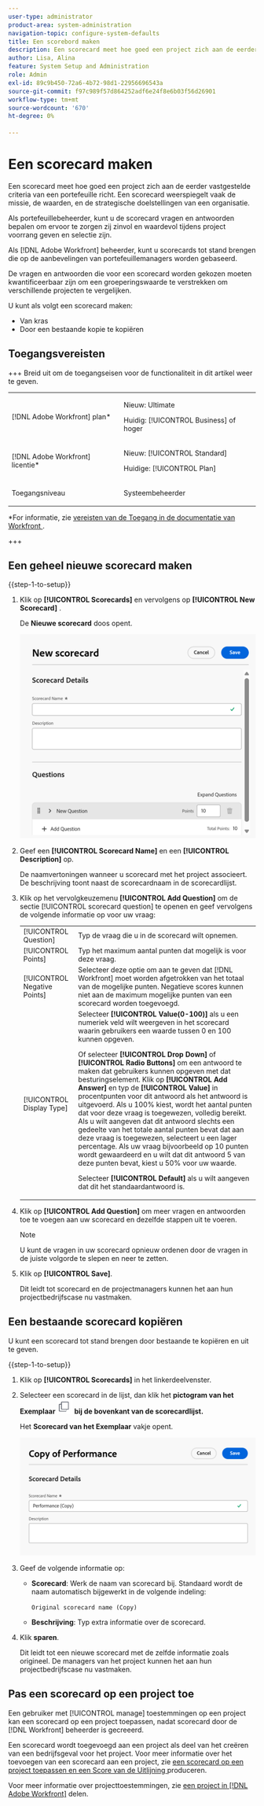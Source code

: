 ```yaml
---
user-type: administrator
product-area: system-administration
navigation-topic: configure-system-defaults
title: Een scorebord maken
description: Een scorecard meet hoe goed een project zich aan de eerder vastgestelde criteria van een portefeuille richt. Een scorecard weerspiegelt vaak de missie, de waarden, en de strategische doelstellingen van een organisatie.De managers van Portfolio bepalen gewoonlijk de scorecardvragen en de antwoorden om ervoor te zorgen zij zinvol en waardevol tijdens project prioritering en selectie zijn. Een  [!DNL Adobe Workfront]  beheerder bouwt de scorecards die op de aanbevelingen van portefeuillemanagers worden gebaseerd.
author: Lisa, Alina
feature: System Setup and Administration
role: Admin
exl-id: 89c9b450-72a6-4b72-98d1-22956696543a
source-git-commit: f97c989f57d864252adf6e24f8e6b03f56d26901
workflow-type: tm+mt
source-wordcount: '670'
ht-degree: 0%

---
```


# Een scorecard maken

<!--Audited: 05/2025-->

<!--DON'T DELETE, DRAFT OR HIDE THIS ARTICLE. IT IS LINKED TO THE PRODUCT, THROUGH THE CONTEXT SENSITIVE HELP LINKS.-->

<!--<span class="preview">The highlighted information on this page refers to functionality not yet generally available. It is available only in the Preview environment for all customers. The same features will also be available in the Production environment for all customers after a week from the Preview release. </span>   

<span class="preview">For more information, see [Interface modernization](/help/quicksilver/product-announcements/product-releases/interface-modernization/interface-modernization.md). </span>-->

Een scorecard meet hoe goed een project zich aan de eerder vastgestelde criteria van een portefeuille richt. Een scorecard weerspiegelt vaak de missie, de waarden, en de strategische doelstellingen van een organisatie.

Als portefeuillebeheerder, kunt u de scorecard vragen en antwoorden bepalen om ervoor te zorgen zij zinvol en waardevol tijdens project voorrang geven en selectie zijn.

Als [!DNL Adobe Workfront] beheerder, kunt u scorecards tot stand brengen die op de aanbevelingen van portefeuillemanagers worden gebaseerd.

De vragen en antwoorden die voor een scorecard worden gekozen moeten kwantificeerbaar zijn om een groeperingswaarde te verstrekken om verschillende projecten te vergelijken.

U kunt als volgt een scorecard maken:

* Van kras
* Door een bestaande kopie te kopiëren

## Toegangsvereisten

+++ Breid uit om de toegangseisen voor de functionaliteit in dit artikel weer te geven.

<table style="table-layout:auto"> 
 <col> 
 <col> 
 <tbody> 
  <tr> 
   <td role="rowheader">[!DNL Adobe Workfront] plan*</td> 
   <td> <p>Nieuw: Ultimate</p>
   <p>Huidig: [!UICONTROL Business] of hoger</p> 
   </td> 
  </tr> 
  <tr> 
   <td role="rowheader">[!DNL Adobe Workfront] licentie*</td> 
   <td><p>Nieuw: [!UICONTROL Standard]</p>
   <p>Huidige: [!UICONTROL Plan]</p>
   </td> 
  </tr> 
   <tr> 
   <td role="rowheader"><p>Toegangsniveau</p></td> 
   <td><p>Systeembeheerder</p>
   </td> 
  </tr>
 </tbody> 
</table>

*For informatie, zie [ vereisten van de Toegang in de documentatie van Workfront ](/help/quicksilver/administration-and-setup/add-users/access-levels-and-object-permissions/access-level-requirements-in-documentation.md).

+++

## Een geheel nieuwe scorecard maken

{{step-1-to-setup}}

1. Klik op **[!UICONTROL Scorecards]** en vervolgens op **[!UICONTROL New Scorecard]** .

   De **Nieuwe scorecard** doos opent.

   ![ Nieuwe scorecard doos ](assets/new-scorecard-350x173.png)

1. Geef een **[!UICONTROL Scorecard Name]** en een **[!UICONTROL Description]** op.

   De naamvertoningen wanneer u scorecard met het project associeert. De beschrijving toont naast de scorecardnaam in de scorecardlijst.

1. Klik op het vervolgkeuzemenu **[!UICONTROL Add Question]** om de sectie [!UICONTROL scorecard question] te openen en geef vervolgens de volgende informatie op voor uw vraag:

   <table style="table-layout:auto"> 
    <col> 
    <col> 
    <tbody> 
     <tr> 
      <td role="rowheader">[!UICONTROL Question]</td> 
      <td>Typ de vraag die u in de scorecard wilt opnemen.</td> 
     </tr> 
     <tr> 
      <td role="rowheader">[!UICONTROL Points]</td> 
      <td>Typ het maximum aantal punten dat mogelijk is voor deze vraag.</td> 
     </tr> 
     <tr> 
      <td role="rowheader">[!UICONTROL Negative Points]</td> 
      <td>Selecteer deze optie om aan te geven dat [!DNL Workfront] moet worden afgetrokken van het totaal van de mogelijke punten. Negatieve scores kunnen niet aan de maximum mogelijke punten van een scorecard worden toegevoegd.</td> 
     </tr> 
     <tr> 
      <td role="rowheader">[!UICONTROL Display Type]</td> 
      <td>Selecteer <strong>[!UICONTROL Value(0-100)]</strong> als u een numeriek veld wilt weergeven in het scorecard waarin gebruikers een waarde tussen 0 en 100 kunnen opgeven.<p>Of selecteer <strong>[!UICONTROL Drop Down]</strong> of <strong>[!UICONTROL Radio Buttons]</strong> om een antwoord te maken dat gebruikers kunnen opgeven met dat besturingselement. Klik op <strong>[!UICONTROL Add Answer]</strong> en typ de <strong>[!UICONTROL Value]</strong> in procentpunten voor dit antwoord als het antwoord is uitgevoerd. Als u 100% kiest, wordt het aantal punten dat voor deze vraag is toegewezen, volledig bereikt. Als u wilt aangeven dat dit antwoord slechts een gedeelte van het totale aantal punten bevat dat aan deze vraag is toegewezen, selecteert u een lager percentage. Als uw vraag bijvoorbeeld op 10 punten wordt gewaardeerd en u wilt dat dit antwoord 5 van deze punten bevat, kiest u 50% voor uw waarde.</p>
      <p>Selecteer <strong>[!UICONTROL Default]</strong> als u wilt aangeven dat dit het standaardantwoord is.</strong></p>
     </tr> 
    </tbody> 
   </table>

1. Klik op **[!UICONTROL Add Question]** om meer vragen en antwoorden toe te voegen aan uw scorecard en dezelfde stappen uit te voeren.

   >[!NOTE]
   >
   >U kunt de vragen in uw scorecard opnieuw ordenen door de vragen in de juiste volgorde te slepen en neer te zetten.

1. Klik op **[!UICONTROL Save]**.

   Dit leidt tot scorecard en de projectmanagers kunnen het aan hun projectbedrijfscase nu vastmaken.

## Een bestaande scorecard kopiëren

U kunt een scorecard tot stand brengen door bestaande te kopiëren en uit te geven.

{{step-1-to-setup}}

1. Klik op **[!UICONTROL Scorecards]** in het linkerdeelvenster.
1. Selecteer een scorecard in de lijst, dan klik het **pictogram van het Exemplaar ![ pictogram van het Exemplaar scorecard ](assets/copy-scorecard-icon.png) bij de bovenkant van de scorecardlijst.**

   Het **Scorecard van het Exemplaar** vakje opent.

   ![ de scorecarddoos van het Exemplaar ](assets/copy-scorecard-box.png)

1. Geef de volgende informatie op:

   * **Scorecard**: Werk de naam van scorecard bij.  Standaard wordt de naam automatisch bijgewerkt in de volgende indeling:

     `Original scorecard name (Copy)`
   * **Beschrijving**: Typ extra informatie over de scorecard.
1. Klik **sparen**.

   Dit leidt tot een nieuwe scorecard met de zelfde informatie zoals origineel. De managers van het project kunnen het aan hun projectbedrijfscase nu vastmaken.

## Pas een scorecard op een project toe

Een gebruiker met [!UICONTROL manage] toestemmingen op een project kan een scorecard op een project toepassen, nadat scorecard door de [!DNL Workfront] beheerder is gecreeerd.

Een scorecard wordt toegevoegd aan een project als deel van het creëren van een bedrijfsgeval voor het project. Voor meer informatie over het toevoegen van een scorecard aan een project, zie [ een scorecard op een project toepassen en een Score van de Uitlijning ](../../../manage-work/projects/define-a-business-case/apply-scorecard-to-project-to-generate-alignment-score.md) produceren.

Voor meer informatie over projecttoestemmingen, zie [ een project in  [!DNL Adobe Workfront]](../../../workfront-basics/grant-and-request-access-to-objects/share-a-project.md) delen.


